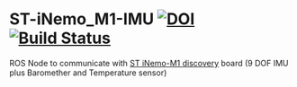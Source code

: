 ST-iNemo_M1-IMU [![DOI](https://zenodo.org/badge/9190/Myzhar/ST-iNemo_M1-IMU.svg)](http://dx.doi.org/10.5281/zenodo.14089) [![Build Status](https://travis-ci.org/Myzhar/ros_inemo_m1_imu.svg?branch=master)](https://travis-ci.org/Myzhar/ros_inemo_m1_imu)
===============

ROS Node to communicate with [ST iNemo-M1 discovery](http://www.st.com/web/en/catalog/tools/FM116/SC1248/PF255175) board (9 DOF IMU plus Baromether and Temperature sensor)

